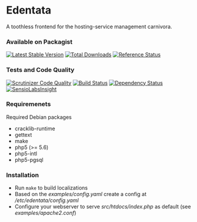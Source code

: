Edentata
========

A toothless frontend for the hosting-service management carnivora.

### Available on Packagist
[![Latest Stable Version](https://poser.pugx.org/hemio/edentata/version)](https://packagist.org/packages/hemio/edentata)
[![Total Downloads](https://poser.pugx.org/hemio/edentata/downloads)](https://packagist.org/packages/hemio/edentata)
[![Reference Status](https://www.versioneye.com/php/hemio:edentata/reference_badge.svg?style=flat)](https://www.versioneye.com/php/hemio:edentata/references)

### Tests and Code Quality
[![Scrutinizer Code Quality](https://scrutinizer-ci.com/g/qua-bla/edentata/badges/quality-score.png?b=master)](https://scrutinizer-ci.com/g/qua-bla/edentata/?branch=master)
[![Build Status](https://travis-ci.org/qua-bla/edentata.svg?branch=master)](https://travis-ci.org/qua-bla/edentata)
[![Dependency Status](https://www.versioneye.com/php/hemio:edentata/0.2.0/badge.svg)](https://www.versioneye.com/php/hemio:edentata/0.2.0)
[![SensioLabsInsight](https://insight.sensiolabs.com/projects/beba6c45-ba42-42e5-bd99-b9cfadc0bd00/mini.png)](https://insight.sensiolabs.com/projects/beba6c45-ba42-42e5-bd99-b9cfadc0bd00)

### Requiremenets

Required Debian packages
- cracklib-runtime
- gettext
- make
- php5 (>= 5.6)
- php5-intl
- php5-pgsql

### Installation

- Run `make` to build localizations
- Based on the *examples/config.yaml* create a config at */etc/edentata/config.yaml*
- Configure your webserver to serve *src/htdocs/index.php* as default (see *examples/apache2.conf*)

